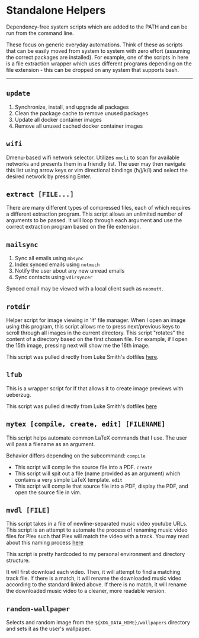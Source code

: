 # Standalone Helpers

Dependency-free system scripts which are added to the PATH and can be run from the command line.

These focus on generic everyday automations.
Think of these as scripts that can be easily moved from system to system with zero effort (assuming the correct packages are installed).
For example, one of the scripts in here is a file extraction wrapper which uses different programs depending on the file extension - this can be dropped on any system that supports bash.

---

## `update`
1. Synchronize, install, and upgrade all packages
2. Clean the package cache to remove unused packages
3. Update all docker container images
4. Remove all unused cached docker container images


## `wifi`
Dmenu-based wifi network selector.
Utilizes `nmcli` to scan for available networks and presents them in a friendly list.
The user may then navigate this list using arrow keys or vim directional bindings (h/j/k/l) and select the desired network by pressing Enter.


## `extract [FILE...]`
There are many different types of compressed files, each of which requires a different extraction program.
This script allows an unlimited number of arguments to be passed.
It will loop through each argument and use the correct extraction program based on the file extension.


## `mailsync`
1. Sync all emails using `mbsync`
2. Index synced emails using `notmuch`
3. Notify the user about any new unread emails
4. Sync contacts using `vdirsyncer`

Synced email may be viewed with a local client such as `neomutt`.


## `rotdir`
Helper script for image viewing in 'lf' file manager.
When I open an image using this program, this script allows me to press next/previous keys to scroll through all images in the current directory.
This script "rotates" the content of a directory based on the first chosen file.
For example, if I open the 15th image, pressing next will show me the 16th image.

This script was pulled directly from Luke Smith's dotfiles [here](https://github.com/LukeSmithxyz/voidrice/blob/master/.local/bin/rotdir).


## `lfub`
This is a wrapper script for lf that allows it to create image previews with ueberzug.

This script was pulled directly from Luke Smith's dotfiles [here](https://github.com/LukeSmithxyz/voidrice/blob/master/.local/bin/lfub)


## `mytex [compile, create, edit] [FILENAME]`
This script helps automate common LaTeX commands that I use.
The user will pass a filename as an argument.

Behavior differs depending on the subcommand:
`compile`
  - This script will compile the source file into a PDF.
`create`
  - This script will spit out a file (name provided as an argument) which contains a very simple LaTeX template.
`edit`
  - This script will compile that source file into a PDF, display the PDF, and open the source file in vim.


## `mvdl [FILE]`
This script takes in a file of newline-separated music video youtube URLs.
This script is an attempt to automate the process of renaming music video files for Plex such that Plex will match the video with a track.
You may read about this naming process [here](https://support.plex.tv/articles/205568377-adding-local-artist-and-music-videos/)

This script is pretty hardcoded to my personal environment and directory structure.

It will first download each video.
Then, it will attempt to find a matching track file.
If there is a match, it will rename the downloaded music video according to the standard linked above.
If there is no match, it will rename the downloaded music video to a cleaner, more readable version.


## `random-wallpaper`
Selects and random image from the `${XDG_DATA_HOME}/wallpapers` directory and sets it as the user's wallpaper.
